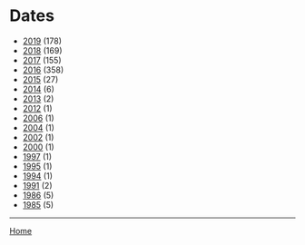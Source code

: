 # Dates

  * [2019](./2019/) (178)
  * [2018](./2018/) (169)
  * [2017](./2017/) (155)
  * [2016](./2016/) (358)
  * [2015](./2015/) (27)
  * [2014](./2014/) (6)
  * [2013](./2013/) (2)
  * [2012](./2012/) (1)
  * [2006](./2006/) (1)
  * [2004](./2004/) (1)
  * [2002](./2002/) (1)
  * [2000](./2000/) (1)
  * [1997](./1997/) (1)
  * [1995](./1995/) (1)
  * [1994](./1994/) (1)
  * [1991](./1991/) (2)
  * [1986](./1986/) (5)
  * [1985](./1985/) (5)

----

[Home](../)
